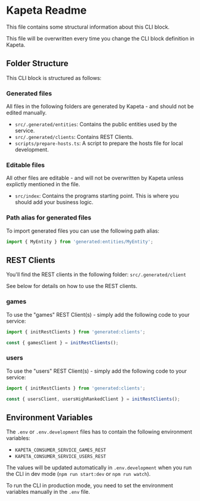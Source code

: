 # Kapeta Readme
This file contains some structural information about this CLI block.

This file will be overwritten every time you change the CLI block definition in Kapeta.

## Folder Structure
This CLI block is structured as follows:

### Generated files
All files in the following folders are generated by Kapeta - and should not be edited manually.
* ```src/.generated/entities```: Contains the public entities used by the service.
* ```src/.generated/clients```: Contains REST Clients.
* ```scripts/prepare-hosts.ts```: A script to prepare the hosts file for local development.

### Editable files
All other files are editable - and will not be overwritten by Kapeta unless explictly mentioned in the file.

* ```src/index```: Contains the programs starting point. This is where you should add your business logic.

### Path alias for generated files

To import generated files you can use the following path alias:
```typescript
import { MyEntity } from 'generated:entities/MyEntity';
```


## REST Clients
You'll find the REST clients in the following folder: ```src/.generated/client```

See below for details on how to use the REST clients.

### games
To use the "games" REST Client(s) - simply add the following code to your service:

```typescript
import { initRestClients } from 'generated:clients';

const { gamesClient } = initRestClients();
```

### users
To use the "users" REST Client(s) - simply add the following code to your service:

```typescript
import { initRestClients } from 'generated:clients';

const { usersClient, usersHighRankedClient } = initRestClients();
```

## Environment Variables

The `.env` or `.env.development` files has to contain the following environment variables:

- `KAPETA_CONSUMER_SERVICE_GAMES_REST`
- `KAPETA_CONSUMER_SERVICE_USERS_REST`

The values will be updated automatically in `.env.development` when you run the CLI in dev mode (`npm run start:dev` or `npm run watch`). 

To run the CLI in production mode, you need to set the environment variables manually in the `.env` file.

